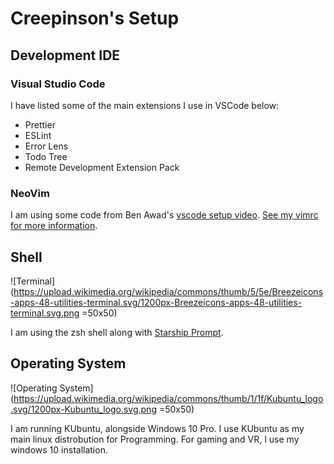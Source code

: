 # Creepinson's Setup

## Development IDE

### Visual Studio Code

I have listed some of the main extensions I use in VSCode below:

- Prettier
- ESLint
- Error Lens
- Todo Tree
- Remote Development Extension Pack

### NeoVim

I am using some code from Ben Awad's [vscode setup video](https://www.youtube.com/watch?v=gnupOrSEikQ). 
[See my vimrc for more information](dotfiles/.vimrc).

## Shell

![Terminal](https://upload.wikimedia.org/wikipedia/commons/thumb/5/5e/Breezeicons-apps-48-utilities-terminal.svg/1200px-Breezeicons-apps-48-utilities-terminal.svg.png =50x50)

I am using the zsh shell along with [Starship Prompt](https://starship.rs/).

## Operating System

![Operating System](https://upload.wikimedia.org/wikipedia/commons/thumb/1/1f/Kubuntu_logo.svg/1200px-Kubuntu_logo.svg.png =50x50)

I am running KUbuntu, alongside Windows 10 Pro. I use KUbuntu as my main linux distrobution for Programming. 
For gaming and VR, I use my windows 10 installation.




